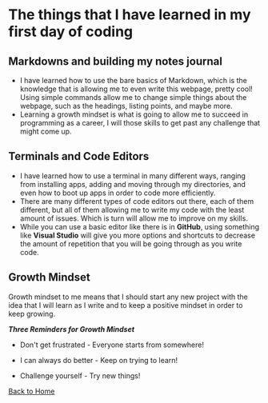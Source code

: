# The things that I have learned in my first day of coding

## Markdowns and building my notes journal

* I have learned how to use the bare basics of Markdown, which is the knowledge that is allowing me to even write this webpage, pretty cool! Using simple commands allow me to change simple things about the webpage, such as the headings, listing points, and maybe more.
* Learning a growth mindset is what is going to allow me to succeed in programming as a career, I will those skills to get past any challenge that might come up.

## Terminals and Code Editors

* I have learned how to use a terminal in many different ways, ranging from installing apps, adding and moving through my directories, and even how to boot up apps in order to code more efficiently.
* There are many different types of code editors out there, each of them different, but all of them allowing me to write my code with the least amount of issues. Which is turn will allow me to improve on my skills.
* While you can use a basic editor like there is in **GitHub**, using something like **Visual Studio** will give you more options and shortcuts to decrease the amount of repetition that you will be going through as you write code.

## Growth Mindset

Growth mindset to me means that I should start any new project with the idea that I will learn as I write and to keep a positive mindset in order to keep growing.

***Three Reminders for Growth Mindset***

* Don't get frustrated - Everyone starts from somewhere!

* I can always do better - Keep on trying to learn!

* Challenge yourself - Try new things!

[Back to Home](../README.md)
